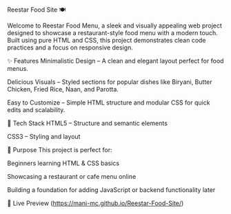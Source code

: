 Reestar Food Site 🍽️

Welcome to Reestar Food Menu, a sleek and visually appealing web project designed to showcase a restaurant-style food menu with a modern touch. Built using pure HTML and CSS, this project demonstrates clean code practices and a focus on responsive design.

✨ Features
Minimalistic Design – A clean and elegant layout perfect for food menus.

Delicious Visuals – Styled sections for popular dishes like Biryani, Butter Chicken, Fried Rice, Naan, and Parotta.

Easy to Customize – Simple HTML structure and modular CSS for quick edits and scalability.

📂 Tech Stack
HTML5 – Structure and semantic elements

CSS3 – Styling and layout

🎯 Purpose
This project is perfect for:

Beginners learning HTML & CSS basics

Showcasing a restaurant or cafe menu online

Building a foundation for adding JavaScript or backend functionality later

🚀 Live Preview
(https://mani-mc.github.io/Reestar-Food-Site/)
